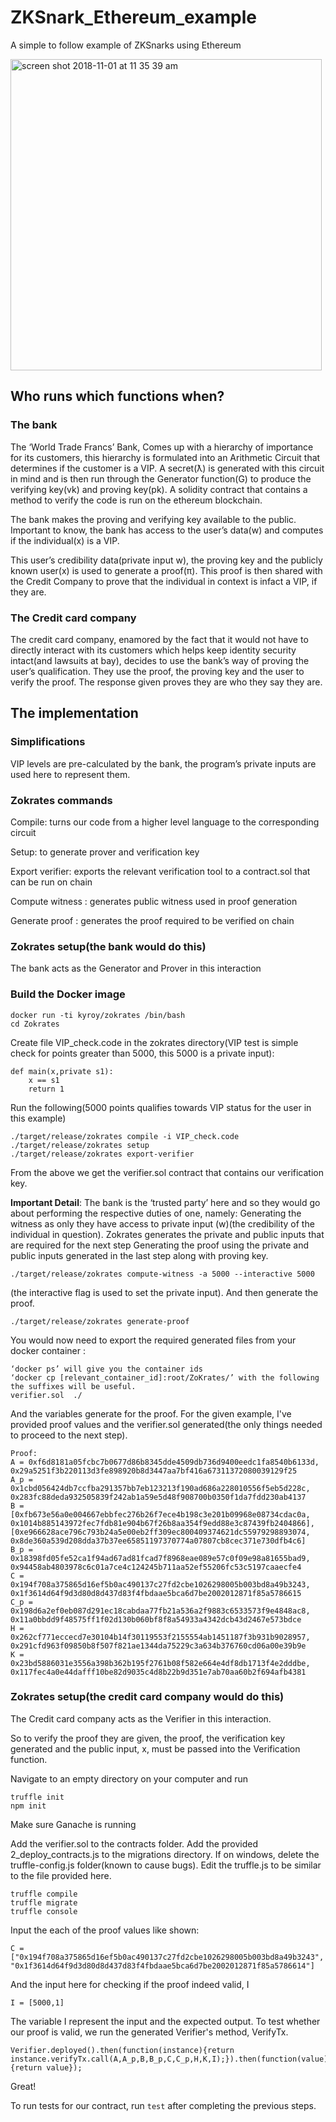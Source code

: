 # ZKSnark_Ethereum_example
A simple to follow example of ZKSnarks using Ethereum 


<img width="498" alt="screen shot 2018-11-01 at 11 35 39 am" src="https://user-images.githubusercontent.com/5532672/47865474-4f65bd00-ddca-11e8-87d7-07019279b347.png">

## Who runs which functions when?

### The bank
The ‘World Trade Francs’ Bank, Comes up with a hierarchy of importance for its customers, this hierarchy is formulated into an Arithmetic Circuit that determines if the customer is a VIP. A secret(ƛ) is generated with this circuit in mind and is then run through the Generator function(G) to produce the verifying key(vk) and proving key(pk). A solidity contract that contains a method to verify the code is run on the ethereum blockchain. 

The bank makes the proving and verifying key available to the public. Important to know, the bank has access to the user’s data(w) and computes if the individual(x) is a VIP.

This user’s credibility data(private input w), the proving key and the publicly known user(x) is used to generate a proof(π). This proof is then shared with the Credit Company to prove that the individual in context is infact a VIP, if they are. 


### The Credit card company
The credit card company, enamored by the fact that it would not have to directly interact with its customers which helps keep identity security intact(and lawsuits at bay), decides to use the bank’s way of proving the user’s qualification. They use the proof, the proving key and the user to verify the proof. The response given proves they are who they say they are. 


## The implementation
 
### Simplifications 
VIP levels are pre-calculated by the bank, the program’s private inputs are used here to represent them.


### Zokrates commands
Compile: turns our code from a higher level language to the corresponding circuit

Setup: to generate prover and verification key

Export verifier: exports the relevant verification tool to a contract.sol that can be run on chain

Compute witness : generates public witness used in proof generation

Generate proof : generates the proof required to be verified on chain

### Zokrates setup(the bank would do this)

The bank acts as the Generator and Prover in this interaction

### Build the Docker image
```
docker run -ti kyroy/zokrates /bin/bash
cd Zokrates
```
Create file VIP_check.code in the zokrates directory(VIP test is simple check for points greater than 5000, this 5000 is a private input):

```
def main(x,private s1):
    x == s1
    return 1
```
Run the following(5000 points qualifies towards VIP status for the user in this example)
```
./target/release/zokrates compile -i VIP_check.code
./target/release/zokrates setup
./target/release/zokrates export-verifier
```

From the above we get the verifier.sol contract that contains our verification key. 

**Important Detail**: The bank is the ‘trusted party’ here and so they would go about performing the respective duties of one, namely: 
Generating the witness as only they have access to private input (w)(the credibility of the individual in question). Zokrates generates the private and public inputs that are required for the next step
Generating the proof using the private and public inputs generated in the last step along with proving key.

```
./target/release/zokrates compute-witness -a 5000 --interactive 5000
```
(the interactive flag is used to set the private input). And then generate the proof.
```
./target/release/zokrates generate-proof
```
You would now need to export the required generated files from your docker container :
```
‘docker ps’ will give you the container ids 
‘docker cp [relevant_container_id]:root/ZoKrates/’ with the following the suffixes will be useful.
verifier.sol  ./
```
And the variables generate for the proof. For the given example, I've provided proof values and the verifier.sol generated(the only things needed to proceed to the next step).
```
Proof:
A = 0xf6d8181a05fcbc7b0677d86b8345dde4509db736d9400eedc1fa8540b6133d, 0x29a5251f3b220113d3fe898920b8d3447aa7bf416a67311372080039129f25
A_p = 0x1cbd056424db7ccfba291357bb7eb123213f190ad686a228010556f5eb5d228c, 0x283fc88deda932505839f242ab1a59e5d48f908700b0350f1da7fdd230ab4137
B = [0xfb673e56a0e004667ebbfec276b26f7ece4b198c3e201b09968e08734cdac0a, 0x1014b885143972fec7fdb81e904b67f26b8aa354f9edd88e3c87439fb2404866], [0xe966628ace796c793b24a5e00eb2ff309ec800409374621dc55979298893074, 0x8de360a539d208dda37b37ee65851197370774a07807cb8cec371e730dfb4c6]
B_p = 0x18398fd05fe52ca1f94ad67ad81fcad7f8968eae089e57c0f09e98a81655bad9, 0x94458ab4803978c6c01a7ce4c124245b711aa52ef55206fc53c5197caaecfe4
C = 0x194f708a375865d16ef5b0ac490137c27fd2cbe1026298005b003bd8a49b3243, 0x1f3614d64f9d3d80d8d437d83f4fbdaae5bca6d7be2002012871f85a5786615
C_p = 0x198d6a2ef0eb087d291ec18cabdaa77fb21a536a2f9883c6533573f9e4848ac8, 0x11a0bbdd9f48575ff1f02d130b060bf8f8a54933a4342dcb43d2467e573bdce
H = 0x262cf771eccecd7e30104b14f30119553f2155554ab1451187f3b931b9028957, 0x291cfd963f09850b8f507f821ae1344da75229c3a634b376760cd06a00e39b9e
K = 0x23bd5886031e3556a398b362b195f2761b08f582e664e4df8db1713f4e2dddbe, 0x117fec4a0e44dafff10be82d9035c4d8b22b9d351e7ab70aa60b2f694afb4381
```

### Zokrates setup(the credit card company would do this)

The Credit card company acts as the Verifier in this interaction. 

So to verify the proof they are given, the proof, the verification key generated and the public input, x, must be passed into the Verification function. 

Navigate to an empty directory on your computer and run
```
truffle init
npm init
```
Make sure Ganache is running

Add the verifier.sol to the contracts folder. Add the provided 2_deploy_contracts.js to the migrations directory. If on windows, delete the truffle-config.js folder(known to cause bugs). Edit the truffle.js to be similar to the file provided here. 

```
truffle compile
truffle migrate
truffle console
```

Input the each of the proof values like shown:
```
C = ["0x194f708a375865d16ef5b0ac490137c27fd2cbe1026298005b003bd8a49b3243", "0x1f3614d64f9d3d80d8d437d83f4fbdaae5bca6d7be2002012871f85a5786614"]
```
And the input here for checking if the proof indeed valid, I
```
I = [5000,1]
```
The variable I represent the input and the expected output. To test whether our proof is valid, we run the generated Verifier's method, VerifyTx.
```
Verifier.deployed().then(function(instance){return instance.verifyTx.call(A,A_p,B,B_p,C,C_p,H,K,I);}).then(function(value){return value});
```
Great!


To run tests for our contract, run `test` after completing the previous steps. 




